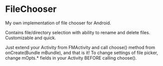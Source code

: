 FileChooser
===========

My own implementation of file chooser for Android.

Contains file/directory selection with ability to rename and delete files. Customizable and quick.

Just extend your Activity from FMActivity and call choose() method from onCreate(Bundle mBundle), and that is it!
To change settings of file picker, change mOpts.* fields in your Activity BEFORE calling choose().